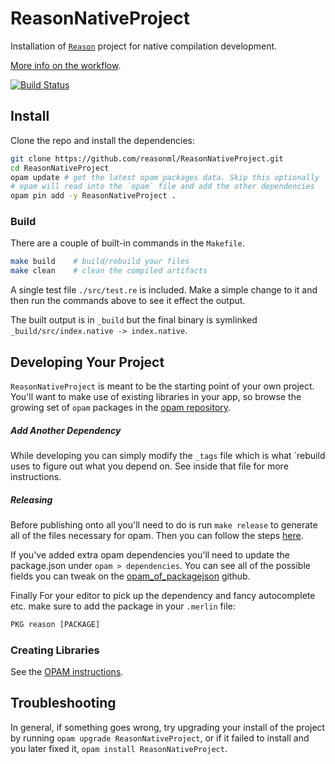 # ReasonNativeProject

Installation of [`Reason`](http://facebook.github.io/reason/) project for native compilation development.

[More info on the workflow](http://facebook.github.io/reason/nativeWorkflow.html).

[![Build Status](https://travis-ci.org/reasonml/ReasonNativeProject.svg?branch=master)](https://travis-ci.org/reasonml/ReasonNativeProject)

## Install

Clone the repo and install the dependencies:

```sh
git clone https://github.com/reasonml/ReasonNativeProject.git
cd ReasonNativeProject
opam update # get the latest opam packages data. Skip this optionally
# opam will read into the `opam` file and add the other dependencies
opam pin add -y ReasonNativeProject .
```

### Build

There are a couple of built-in commands in the `Makefile`.

```sh
make build    # build/rebuild your files
make clean    # clean the compiled artifacts
```

A single test file `./src/test.re` is included. Make a simple change to it and
then run the commands above to see it effect the output.

The built output is in `_build` but the final binary is symlinked `_build/src/index.native -> index.native`.

## Developing Your Project

`ReasonNativeProject` is meant to be the starting point of your own project. You'll want to make use of existing libraries in your app, so browse the growing set of `opam` packages in the [opam repository](http://opam.ocaml.org/packages/).

##### Add Another Dependency

While developing you can simply modify the `_tags` file which is what `rebuild uses to figure out what you depend on. See inside that file for more instructions.

##### Releasing

Before publishing onto all you'll need to do is run `make release` to generate all of the files necessary for opam. Then you can follow the steps [here](https://opam.ocaml.org/doc/Packaging.html#GettingafullOPAMpackage).

If you've added extra opam dependencies you'll need to update the package.json under `opam > dependencies`. You can see all of the possible fields you can tweak on the [opam_of_packagejson](https://github.com/bsansouci/opam_of_packagejson) github.

Finally For your editor to pick up the dependency and fancy autocomplete etc. make sure to add the package in your `.merlin` file:
```ocaml
PKG reason [PACKAGE]
```

### Creating Libraries

See the [OPAM instructions](https://opam.ocaml.org/doc/Packaging.html).

## Troubleshooting

In general, if something goes wrong, try upgrading your install of the project by running `opam upgrade ReasonNativeProject`, or if it failed to install and you later fixed it, `opam install ReasonNativeProject`.
